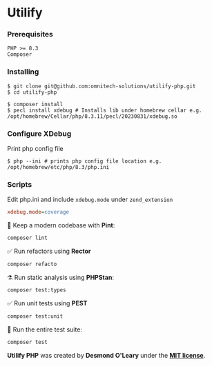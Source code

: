 # Utilify

### Prerequisites

```
PHP >= 8.3
Composer
```

### Installing

```shell
$ git clone git@github.com:omnitech-solutions/utilify-php.git
$ cd utilify-php

$ composer install
$ pecl install xdebug # Installs lib under homebrew cellar e.g. /opt/homebrew/Cellar/php/8.3.11/pecl/20230831/xdebug.so
```

### Configure XDebug

Print php config file
```shell
$ php --ini # prints php config file location e.g. /opt/homebrew/etc/php/8.3/php.ini
```

### Scripts

Edit php.ini and include `xdebug.mode` under `zend_extension`
```ini
xdebug.mode=coverage
```

🧹 Keep a modern codebase with **Pint**:
```bash
composer lint
```

✅ Run refactors using **Rector**
```bash
composer refacto
```

⚗️ Run static analysis using **PHPStan**:
```bash
composer test:types
```

✅ Run unit tests using **PEST**
```bash
composer test:unit
```

🚀 Run the entire test suite:
```bash
composer test
```

**Utilify PHP** was created by **Desmond O'Leary** under the **[MIT license](https://opensource.org/licenses/MIT)**.
